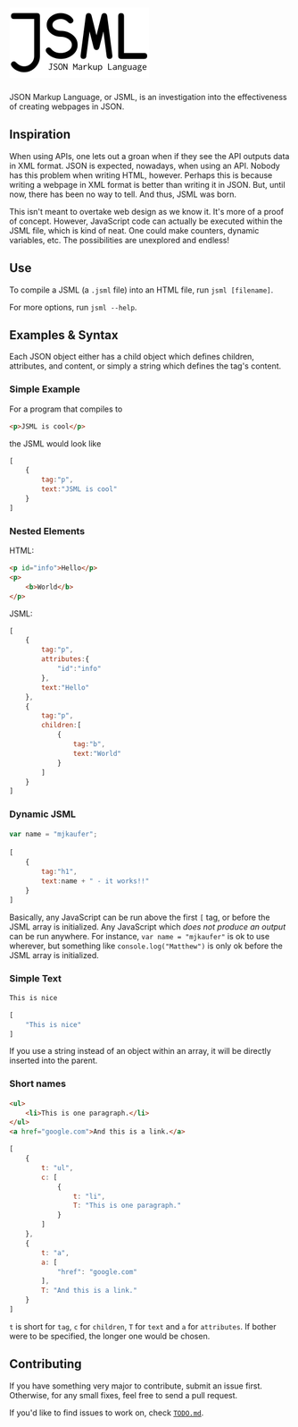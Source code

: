 # ![JSML](/jsml.png)

JSON Markup Language, or JSML, is an investigation into the effectiveness of creating webpages in JSON.

## Inspiration

When using APIs, one lets out a groan when if they see the API outputs data in XML format. JSON is expected, nowadays, when using an API. Nobody has this problem when writing HTML, however. Perhaps this is because writing a webpage in XML format is better than writing it in JSON. But, until now, there has been no way to tell. And thus, JSML was born.

This isn't meant to overtake web design as we know it. It's more of a proof of concept. However, JavaScript code can actually be executed within the JSML file, which is kind of neat. One could make counters, dynamic variables, etc. The possibilities are unexplored and endless!

## Use

To compile a JSML (a `.jsml` file) into an HTML file, run `jsml [filename]`.

For more options, run `jsml --help`.

## Examples & Syntax

Each JSON object either has a child object which defines children, attributes, and content, or simply a string which defines the tag's content.

### Simple Example

For a program that compiles to

```HTML
<p>JSML is cool</p>
```

the JSML would look like

```JavaScript
[
	{
		tag:"p",
		text:"JSML is cool"
	}
]
```

### Nested Elements

HTML:

```HTML
<p id="info">Hello</p>
<p>
	<b>World</b>
</p>
```

JSML:

```JavaScript
[
	{
		tag:"p",
		attributes:{
			"id":"info"
		},
		text:"Hello"
	},
	{
		tag:"p",
		children:[
			{
				tag:"b",
				text:"World"
			}
		]
	}
]
```

### Dynamic JSML

```JavaScript
var name = "mjkaufer";

[
	{
		tag:"h1",
		text:name + " - it works!!"
	}
]
```

Basically, any JavaScript can be run above the first `[` tag, or before the JSML array is initialized. Any JavaScript which *does not produce an output* can be run anywhere. For instance, `var name = "mjkaufer"` is ok to use wherever, but something like `console.log("Matthew")` is only ok before the JSML array is initialized.

### Simple Text

```HTML
This is nice
```

```JavaScript
[
	"This is nice"
]
```

If you use a string instead of an object within an array, it will be directly inserted into the parent.

### Short names

```HTML
<ul>
	<li>This is one paragraph.</li>
</ul>
<a href="google.com">And this is a link.</a>
```

```JavaScript
[
	{
		t: "ul",
		c: [
			{
				t: "li",
				T: "This is one paragraph."
			}
		]
	},
	{
		t: "a",
		a: [
			"href": "google.com"
		],
		T: "And this is a link."
	}
]
```

`t` is short for `tag`, `c` for `children`, `T` for `text` and `a` for `attributes`. If bother were to be specified, the longer one would be chosen.

## Contributing

If you have something very major to contribute, submit an issue first. Otherwise, for any small fixes, feel free to send a pull request.

If you'd like to find issues to work on, check [`TODO.md`](/TODO.md).
